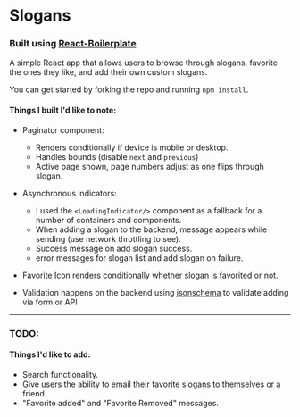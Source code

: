 # Slogans

### Built using [React-Boilerplate](https://github.com/react-boilerplate/react-boilerplate)

A simple React app that allows users to browse through slogans, favorite the ones they like, and add their own custom slogans.

You can get started by forking the repo and running `npm install`.

#### Things I built I'd like to note:
- Paginator component:
  - Renders conditionally if device is mobile or desktop.
  - Handles bounds (disable `next` and `previous`)
  - Active page shown, page numbers adjust as one flips through slogan.

- Asynchronous indicators:
  - I used the `<LoadingIndicator/>` component as a fallback for a number of containers and components.
  - When adding a slogan to the backend, message appears while sending (use network throttling to see).
  - Success message on add slogan success.
  - error messages for slogan list and add slogan on failure.

- Favorite Icon renders conditionally whether slogan is favorited or not.
- Validation happens on the backend using [jsonschema](https://www.npmjs.com/package/jsonschema) to validate adding via form or API

<hr>

### TODO:
#### Things I'd like to add:
- Search functionality.
- Give users the ability to email their favorite slogans to themselves or a friend.
- "Favorite added" and "Favorite Removed" messages.